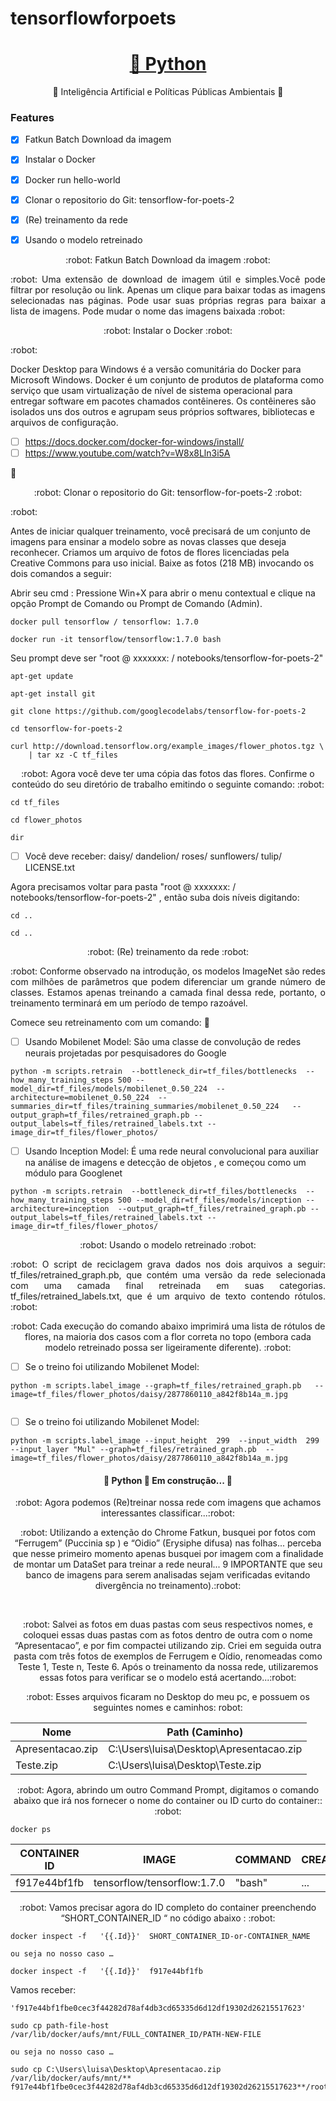 # tensorflowforpoets

<h1 align="center">
    <a href="https://www.java.com/pt-BR/">🔗 Python</a>
</h1>
<p align="center">🚀 Inteligência Artificial e Políticas Públicas Ambientais 🚀 </p>

### Features

- [x] Fatkun Batch Download da imagem
- [x] Instalar o Docker
- [x] Docker run hello-world
- [x] Clonar o repositorio do Git: tensorflow-for-poets-2
- [x] (Re) treinamento da rede
- [x] Usando o modelo retreinado


<p align="center"> :robot: Fatkun Batch Download da imagem :robot: </p>

<p align="justify"> :robot: 
Uma extensão de download de imagem útil e simples.Você pode filtrar por resolução ou link.
Apenas um clique para baixar todas as imagens selecionadas nas páginas.
Pode usar suas próprias regras para baixar a lista de imagens.
Pode mudar o nome das imagens baixada  :robot: </p>


<p align="center"> :robot: Instalar o Docker :robot: </p>

<p align="justify"> :robot: 

Docker Desktop para Windows é a versão comunitária do Docker para Microsoft Windows. 
Docker é um conjunto de produtos de plataforma como serviço que usam virtualização de nível de sistema operacional para entregar software em pacotes chamados contêineres. Os contêineres são isolados uns dos outros e agrupam seus próprios softwares, bibliotecas e arquivos de configuração.

- [ ] https://docs.docker.com/docker-for-windows/install/
- [ ] https://www.youtube.com/watch?v=W8x8Lln3i5A

:robot: </p>

<p align="center"> :robot: Clonar o repositorio do Git: tensorflow-for-poets-2 :robot: </p>

<p align="justify"> :robot: 

Antes de iniciar qualquer treinamento, você precisará de um conjunto de imagens para ensinar a modelo sobre as novas classes que deseja reconhecer. Criamos um arquivo de fotos de flores licenciadas pela Creative Commons para uso inicial. Baixe as fotos (218 MB) invocando os dois comandos a seguir:

Abrir seu cmd : Pressione Win+X para abrir o menu contextual e clique na opção Prompt de Comando ou Prompt de Comando (Admin).

</p>

```
docker pull tensorflow / tensorflow: 1.7.0
```
```
docker run -it tensorflow/tensorflow:1.7.0 bash
```
Seu prompt deve ser "root @ xxxxxxx: / notebooks/tensorflow-for-poets-2" 
```
apt-get update
```
```
apt-get install git
```

```
git clone https://github.com/googlecodelabs/tensorflow-for-poets-2
```

```
cd tensorflow-for-poets-2
```

```
curl http://download.tensorflow.org/example_images/flower_photos.tgz \
    | tar xz -C tf_files
```

<p align="center"> :robot: Agora você deve ter uma cópia das fotos das flores. 
Confirme o conteúdo do seu diretório de trabalho emitindo o seguinte comando: :robot: </p>

```
cd tf_files
```

```
cd flower_photos
```

```
dir
```
- [ ] Você deve receber: daisy/ dandelion/ roses/ sunflowers/ tulip/ LICENSE.txt

Agora precisamos voltar para pasta "root @ xxxxxxx: / notebooks/tensorflow-for-poets-2" , então suba dois níveis digitando:

```
cd ..
```

```
cd ..
```

<p align="center"> :robot: (Re) treinamento da rede :robot: </p>

<p align="justify"> :robot: 
Conforme observado na introdução, os modelos ImageNet são redes com milhões de parâmetros que podem diferenciar um grande número de classes. Estamos apenas treinando a camada final dessa rede, portanto, o treinamento terminará em um período de tempo razoável.

Comece seu retreinamento com um comando:
:robot: </p>

- [ ] Usando Mobilenet Model: São uma classe de convolução de redes neurais projetadas por pesquisadores do Google

```
python -m scripts.retrain  --bottleneck_dir=tf_files/bottlenecks  --how_many_training_steps 500 --model_dir=tf_files/models/mobilenet_0.50_224  --architecture=mobilenet_0.50_224  --summaries_dir=tf_files/training_summaries/mobilenet_0.50_224   --output_graph=tf_files/retrained_graph.pb --output_labels=tf_files/retrained_labels.txt --image_dir=tf_files/flower_photos/
```

- [ ] Usando Inception Model: É uma rede neural convolucional para auxiliar na análise de imagens e detecção de objetos , e começou como um módulo para Googlenet

```
python -m scripts.retrain  --bottleneck_dir=tf_files/bottlenecks  --how_many_training_steps 500 --model_dir=tf_files/models/inception --architecture=inception  --output_graph=tf_files/retrained_graph.pb --output_labels=tf_files/retrained_labels.txt --image_dir=tf_files/flower_photos/ 

```

<p align="center"> :robot: Usando o modelo retreinado :robot: </p>

<p align="justify"> :robot: O script de reciclagem grava dados nos dois arquivos a seguir: tf_files/retrained_graph.pb, que contém uma versão da rede selecionada com uma camada final retreinada em suas categorias. tf_files/retrained_labels.txt, que é um arquivo de texto contendo rótulos. :robot: </p>

<p align="center"> :robot: Cada execução do comando abaixo imprimirá uma lista de rótulos de flores, na maioria dos casos com a flor correta no topo (embora cada modelo retreinado possa ser ligeiramente diferente). :robot: </p>


- [ ] Se o treino foi utilizando Mobilenet Model:

```
python -m scripts.label_image --graph=tf_files/retrained_graph.pb   --image=tf_files/flower_photos/daisy/2877860110_a842f8b14a_m.jpg
    
```

- [ ] Se o treino foi utilizando Mobilenet Model:

```
python -m scripts.label_image --input_height  299  --input_width  299 --input_layer "Mul" --graph=tf_files/retrained_graph.pb  --image=tf_files/flower_photos/daisy/2877860110_a842f8b14a_m.jpg
```


<h4 align="center"> 
	🚧  Python  🚀 Em construção...  🚧
</h4>

<p align="center"> :robot: Agora podemos (Re)treinar nossa rede com imagens que achamos interessantes classificar...:robot: </p>

<p align="center"> :robot: Utilizando a extenção do Chrome Fatkun, busquei por fotos com “Ferrugem” (Puccinia sp ) e “Oidio” (Erysiphe difusa) nas folhas... perceba que nesse primeiro momento apenas busquei por imagem com a finalidade de montar um DataSet para treinar a rede neural... 9 IMPORTANTE que seu banco de imagens para serem analisadas sejam verificadas evitando divergência no treinamento).:robot: </p>
 
<p align="center"> :robot: Salvei as fotos em duas pastas com seus respectivos nomes, e coloquei essas duas pastas com as fotos dentro de outra com o nome “Apresentacao”, e por fim compactei utilizando zip. Criei em seguida outra pasta com três fotos de exemplos de Ferrugem e Oídio, renomeadas como Teste 1, Teste n, Teste 6. Após o treinamento da nossa rede, utilizaremos essas fotos para verificar se o modelo está acertando...:robot: </p>

<p align="center"> :robot: Esses arquivos ficaram no Desktop do meu pc, e possuem os seguintes nomes e caminhos: robot: </p>

Nome|  Path (Caminho)  
-----------  | -----------------------------------      
Apresentacao.zip| C:\Users\luisa\Desktop\Apresentacao.zip
Teste.zip| C:\Users\luisa\Desktop\Teste.zip

<p align="center"> :robot:  Agora, abrindo um outro Command Prompt, digitamos o comando abaixo que irá nos fornecer o nome do container ou ID curto do container:: :robot: </p>

```
docker ps
```

CONTAINER ID |            IMAGE            | COMMAND | CREATED | STATUS |  PORTS  |         NAMES
-----------  | --------------------------- | ------  |  ----   |  ----  | ------  | --------------------
f917e44bf1fb | tensorflow/tensorflow:1.7.0 | "bash"  |  ...    |  ...   |6006/tcp | intelligent_heyrovsky


<p align="center"> :robot:  Vamos precisar agora do ID completo do container preenchendo “SHORT_CONTAINER_ID “ no código abaixo :  :robot: </p>

```
docker inspect -f   '{{.Id}}'  SHORT_CONTAINER_ID-or-CONTAINER_NAME

ou seja no nosso caso …

docker inspect -f   '{{.Id}}'  f917e44bf1fb

```

Vamos receber:
```
'f917e44bf1fbe0cec3f44282d78af4db3cd65335d6d12df19302d26215517623'
```

```
sudo cp path-file-host /var/lib/docker/aufs/mnt/FULL_CONTAINER_ID/PATH-NEW-FILE

ou seja no nosso caso …

sudo cp C:\Users\luisa\Desktop\Apresentacao.zip /var/lib/docker/aufs/mnt/** f917e44bf1fbe0cec3f44282d78af4db3cd65335d6d12df19302d26215517623**/root/file.txt
```

